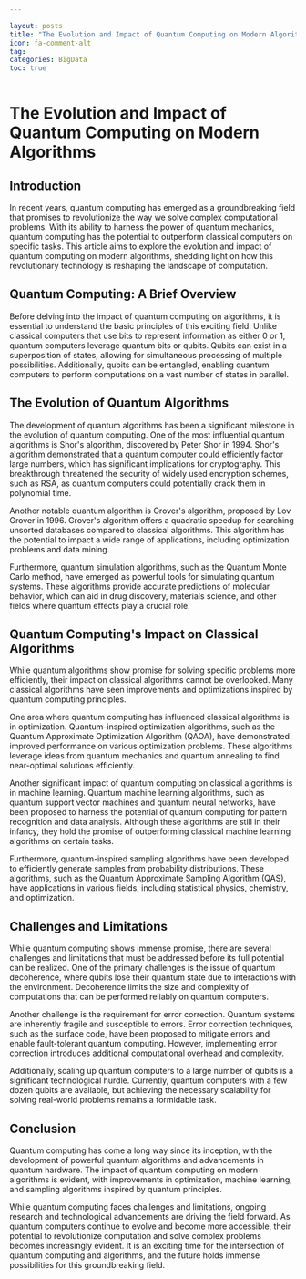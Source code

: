 ```yaml
---

layout: posts
title: "The Evolution and Impact of Quantum Computing on Modern Algorithms"
icon: fa-comment-alt
tag:      
categories: BigData
toc: true
---
```




# The Evolution and Impact of Quantum Computing on Modern Algorithms

## Introduction

In recent years, quantum computing has emerged as a groundbreaking field that promises to revolutionize the way we solve complex computational problems. With its ability to harness the power of quantum mechanics, quantum computing has the potential to outperform classical computers on specific tasks. This article aims to explore the evolution and impact of quantum computing on modern algorithms, shedding light on how this revolutionary technology is reshaping the landscape of computation.

## Quantum Computing: A Brief Overview

Before delving into the impact of quantum computing on algorithms, it is essential to understand the basic principles of this exciting field. Unlike classical computers that use bits to represent information as either 0 or 1, quantum computers leverage quantum bits or qubits. Qubits can exist in a superposition of states, allowing for simultaneous processing of multiple possibilities. Additionally, qubits can be entangled, enabling quantum computers to perform computations on a vast number of states in parallel.

## The Evolution of Quantum Algorithms

The development of quantum algorithms has been a significant milestone in the evolution of quantum computing. One of the most influential quantum algorithms is Shor's algorithm, discovered by Peter Shor in 1994. Shor's algorithm demonstrated that a quantum computer could efficiently factor large numbers, which has significant implications for cryptography. This breakthrough threatened the security of widely used encryption schemes, such as RSA, as quantum computers could potentially crack them in polynomial time.

Another notable quantum algorithm is Grover's algorithm, proposed by Lov Grover in 1996. Grover's algorithm offers a quadratic speedup for searching unsorted databases compared to classical algorithms. This algorithm has the potential to impact a wide range of applications, including optimization problems and data mining.

Furthermore, quantum simulation algorithms, such as the Quantum Monte Carlo method, have emerged as powerful tools for simulating quantum systems. These algorithms provide accurate predictions of molecular behavior, which can aid in drug discovery, materials science, and other fields where quantum effects play a crucial role.

## Quantum Computing's Impact on Classical Algorithms

While quantum algorithms show promise for solving specific problems more efficiently, their impact on classical algorithms cannot be overlooked. Many classical algorithms have seen improvements and optimizations inspired by quantum computing principles.

One area where quantum computing has influenced classical algorithms is in optimization. Quantum-inspired optimization algorithms, such as the Quantum Approximate Optimization Algorithm (QAOA), have demonstrated improved performance on various optimization problems. These algorithms leverage ideas from quantum mechanics and quantum annealing to find near-optimal solutions efficiently.

Another significant impact of quantum computing on classical algorithms is in machine learning. Quantum machine learning algorithms, such as quantum support vector machines and quantum neural networks, have been proposed to harness the potential of quantum computing for pattern recognition and data analysis. Although these algorithms are still in their infancy, they hold the promise of outperforming classical machine learning algorithms on certain tasks.

Furthermore, quantum-inspired sampling algorithms have been developed to efficiently generate samples from probability distributions. These algorithms, such as the Quantum Approximate Sampling Algorithm (QAS), have applications in various fields, including statistical physics, chemistry, and optimization.

## Challenges and Limitations

While quantum computing shows immense promise, there are several challenges and limitations that must be addressed before its full potential can be realized. One of the primary challenges is the issue of quantum decoherence, where qubits lose their quantum state due to interactions with the environment. Decoherence limits the size and complexity of computations that can be performed reliably on quantum computers.

Another challenge is the requirement for error correction. Quantum systems are inherently fragile and susceptible to errors. Error correction techniques, such as the surface code, have been proposed to mitigate errors and enable fault-tolerant quantum computing. However, implementing error correction introduces additional computational overhead and complexity.

Additionally, scaling up quantum computers to a large number of qubits is a significant technological hurdle. Currently, quantum computers with a few dozen qubits are available, but achieving the necessary scalability for solving real-world problems remains a formidable task.

## Conclusion

Quantum computing has come a long way since its inception, with the development of powerful quantum algorithms and advancements in quantum hardware. The impact of quantum computing on modern algorithms is evident, with improvements in optimization, machine learning, and sampling algorithms inspired by quantum principles.

While quantum computing faces challenges and limitations, ongoing research and technological advancements are driving the field forward. As quantum computers continue to evolve and become more accessible, their potential to revolutionize computation and solve complex problems becomes increasingly evident. It is an exciting time for the intersection of quantum computing and algorithms, and the future holds immense possibilities for this groundbreaking field.